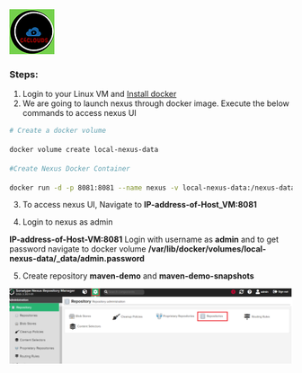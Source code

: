 <img src="../images/c4logo.png">

### Steps:
1. Login to your Linux VM and [Install docker](https://github.com/submah/docker-tutorials/blob/master/docker-installation.md)
2. We are going to launch nexus through docker image. Execute the below commands to access nexus UI

```sh
# Create a docker volume

docker volume create local-nexus-data

#Create Nexus Docker Container

docker run -d -p 8081:8081 --name nexus -v local-nexus-data:/nexus-data sonatype/nexus3

```
3. To access nexus UI, Navigate to **IP-address-of-Host_VM:8081**

4.	Login to nexus as admin

**IP-address-of-Host-VM:8081**
Login with username as **admin** and to get password navigate to docker volume **/var/lib/docker/volumes/local-nexus-data/_data/admin.password**

5.	Create repository **maven-demo** and **maven-demo-snapshots**

<img src="../images/create_repo.PNG">
